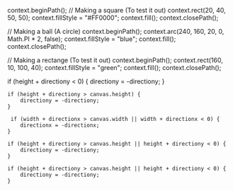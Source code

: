context.beginPath();
// Making a square (To test it out)
context.rect(20, 40, 50, 50);
context.fillStyle = "#FF0000";
context.fill();
context.closePath();

// Making a ball (A circle)
context.beginPath();
context.arc(240, 160, 20, 0, Math.PI * 2, false);
context.fillStyle = "blue";
context.fill();
context.closePath();

// Making a rectange (To test it out)
context.beginPath();
context.rect(160, 10, 100, 40);
context.fillStyle = "green";
context.fill();
context.closePath();

 if (height + directiony < 0) {
        directiony = -directiony;
    }
    
    if (height + directiony > canvas.height) {
        directiony = -directiony;
    }

     if (width + directionx > canvas.width || width + directionx < 0) {
        directionx = -directionx;
    }
    
    if (height + directiony > canvas.height || height + directiony < 0) {
        directiony = -directiony;
    }

    if (height + directiony > canvas.height || height + directiony < 0) {
        directiony = -directiony;
    }